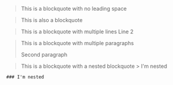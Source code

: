>This is a blockquote with no leading space

> This is also a blockquote

> This is a blockquote with multiple lines
> Line 2

> This is a blockquote with multiple paragraphs
>
> Second paragraph

> This is a blockquote with a nested blockquote
    > I'm nested

>
    ### I'm nested

